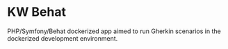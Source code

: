 # KW Behat

PHP/Symfony/Behat dockerized app aimed to run Gherkin scenarios in the dockerized development environment.

<!---

Ex. plan:
composer create project symfony/skeleton


--->
